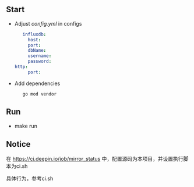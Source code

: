 ## Start
+ Adjust *config.yml* in configs 
  ```yaml
	 influxdb:
       host: 
       port: 
       dbName: 
       username: 
       password: 
  http:
       port: 
  ``` 

+ Add dependencies
  ```shell
	 go mod vendor
  ```
## Run
- make run
## Notice
在 https://ci.deepin.io/job/mirror_status 中，配置源码为本项目，并设置执行脚本为ci.sh

具体行为，参考ci.sh
